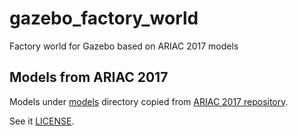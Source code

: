 # gazebo_factory_world

Factory world for Gazebo based on ARIAC 2017 models

## Models from ARIAC 2017

Models under [models](models) directory copied from [ARIAC 2017 repository](https://bitbucket.org/osrf/ariac/src/ariac_2017/osrf_gear/models/).

See it [LICENSE](https://bitbucket.org/osrf/ariac/src/ariac_2017/LICENSE).
